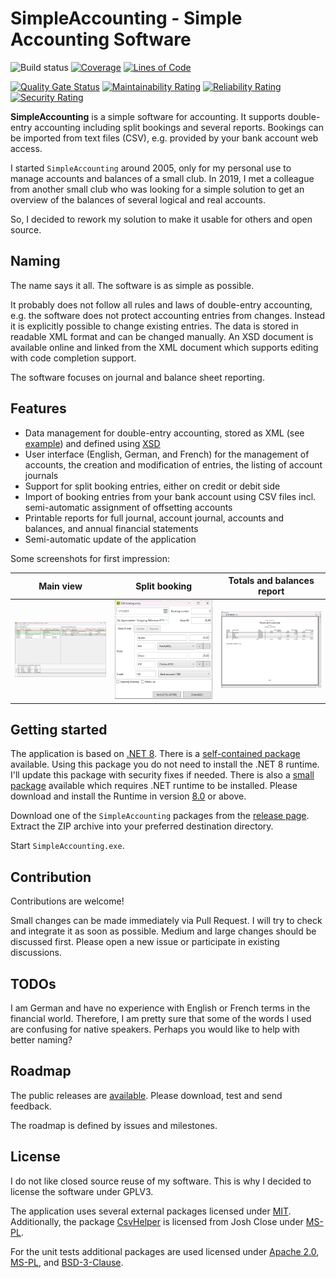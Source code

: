 # SimpleAccounting - Simple Accounting Software

![Build status](https://github.com/lg2de/SimpleAccounting/actions/workflows/dotnetcore.yml/badge.svg?branch=main)
[![Coverage](https://sonarcloud.io/api/project_badges/measure?project=lg2de_SimpleAccounting&metric=coverage)](https://sonarcloud.io/dashboard?id=lg2de_SimpleAccounting)
[![Lines of Code](https://sonarcloud.io/api/project_badges/measure?project=lg2de_SimpleAccounting&metric=ncloc)](https://sonarcloud.io/summary/new_code?id=lg2de_SimpleAccounting)

[![Quality Gate Status](https://sonarcloud.io/api/project_badges/measure?project=lg2de_SimpleAccounting&metric=alert_status)](https://sonarcloud.io/dashboard?id=lg2de_SimpleAccounting)
[![Maintainability Rating](https://sonarcloud.io/api/project_badges/measure?project=lg2de_SimpleAccounting&metric=sqale_rating)](https://sonarcloud.io/dashboard?id=lg2de_SimpleAccounting)
[![Reliability Rating](https://sonarcloud.io/api/project_badges/measure?project=lg2de_SimpleAccounting&metric=reliability_rating)](https://sonarcloud.io/dashboard?id=lg2de_SimpleAccounting)
[![Security Rating](https://sonarcloud.io/api/project_badges/measure?project=lg2de_SimpleAccounting&metric=security_rating)](https://sonarcloud.io/dashboard?id=lg2de_SimpleAccounting)

**SimpleAccounting** is a simple software for accounting.
It supports double-entry accounting including split bookings and several reports.
Bookings can be imported from text files (CSV), e.g. provided by your bank account web access.

I started `SimpleAccounting` around 2005, only for my personal use to manage accounts and balances of a small club.
In 2019, I met a colleague from another small club who was looking for a simple solution to get an overview of the balances of several logical and real accounts.

So, I decided to rework my solution to make it usable for others and open source.

## Naming

The name says it all. The software is as simple as possible. 

It probably does not follow all rules and laws of double-entry accounting, e.g. the software does not protect accounting
entries from changes.
Instead it is explicitly possible to change existing entries.
The data is stored in readable XML format and can be changed manually.
An XSD document is available online and linked from the XML document which supports editing with code completion support.

The software focuses on journal and balance sheet reporting.

## Features

* Data management for double-entry accounting, stored as XML (see [example](./samples/sample.acml)) and defined using [XSD](./docs/AccountingData.xsd)
* User interface (English, German, and French) for the management of accounts, the creation and modification of entries,
  the listing of account journals
* Support for split booking entries, either on credit or debit side
* Import of booking entries from your bank account using CSV files incl. semi-automatic assignment of offsetting accounts
* Printable reports for full journal, account journal, accounts and balances, and annual financial statements
* Semi-automatic update of the application

Some screenshots for first impression:

| Main view                                                        | Split booking                                                            | Totals and balances report                                                                       |
|------------------------------------------------------------------|--------------------------------------------------------------------------|--------------------------------------------------------------------------------------------------|
| <img src="./samples/MainView.png" alt="Main view" width="250" /> | <img src="./samples/SplitBooking.png" alt="Split booking" width="250" /> | <img src="./samples/TotalsAndBalancesReport.png" alt="Totals and balances report" width="250" /> |

## Getting started

The application is based on [.NET 8](https://dotnet.microsoft.com/en-us/download/dotnet/8.0).
There is
a [self-contained package](https://github.com/lg2de/SimpleAccounting/releases/download/2.4.0/SimpleAccounting-self-contained.zip)
available. Using this package you do not need to install the .NET 8 runtime. I'll update this package with security
fixes if needed.
There is also a [small package](https://github.com/lg2de/SimpleAccounting/releases/download/2.4.0/SimpleAccounting.zip)
available which requires .NET runtime to be installed.
Please download and install the Runtime in
version [8.0](https://dotnet.microsoft.com/en-us/download/dotnet/thank-you/runtime-desktop-8.0.6-windows-x64-installer)
or above.

Download one of the `SimpleAccounting` packages from
the [release page](https://github.com/lg2de/SimpleAccounting/releases).
Extract the ZIP archive into your preferred destination directory.

Start `SimpleAccounting.exe`.

## Contribution

Contributions are welcome!

Small changes can be made immediately via Pull Request.
I will try to check and integrate it as soon as possible.
Medium and large changes should be discussed first.
Please open a new issue or participate in existing discussions.

## TODOs

I am German and have no experience with English or French terms in the financial world.
Therefore, I am pretty sure that some of the words I used are confusing for native speakers.
Perhaps you would like to help with better naming?

## Roadmap

The public releases are [available](https://github.com/lg2de/SimpleAccounting/releases).
Please download, test and send feedback.

The roadmap is defined by issues and milestones.

## License

I do not like closed source reuse of my software.
This is why I decided to license the software under GPLV3.

The application uses several external packages licensed under [MIT](https://opensource.org/licenses/MIT).
Additionally, the package [CsvHelper](https://github.com/JoshClose/CsvHelper) is licensed from Josh Close
under [MS-PL](https://opensource.org/licenses/MS-PL).

For the unit tests additional packages are used licensed under
[Apache 2.0](https://licenses.nuget.org/Apache-2.0),
[MS-PL](https://opensource.org/licenses/MS-PL),
and [BSD-3-Clause](https://licenses.nuget.org/BSD-3-Clause).

